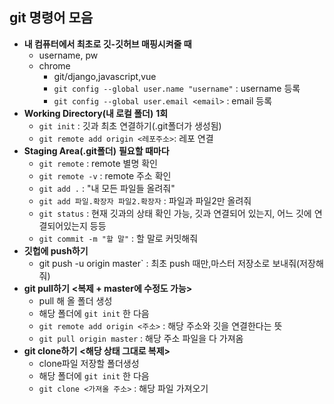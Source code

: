 ## git 명령어 모음

* **내 컴퓨터에서 최초로 깃-깃허브 매핑시켜줄 때**
  * username, pw
  * chrome
    * git/django,javascript,vue
    * `git config --global user.name "username"` : username 등록
    * `git config --global user.email <email>` : email 등록
* **Working Directory(내 로컬 폴더)**  **1회**
  * `git init` : 깃과 최초 연결하기(.git폴더가 생성됨)
  * `git remote add origin <레포주소>`: 레포 연결
* **Staging Area(.git폴더)** **필요할 때마다**
  * `git remote` : remote 별명 확인
  * `git remote -v` : remote 주소 확인
  * `git add .` : "내 모든 파일들 올려줘" 
  * `git add 파일.확장자 파일2.확장자` : 파일과 파일2만 올려줘
  * `git status` : 현재 깃과의 상태 확인 가능, 깃과 연결되어 있는지, 어느 깃에 연결되어있는지 등등 
  * `git commit -m "할 말"` : 할 말로 커밋해줘
* **깃헙에 push하기**
  * git push -u origin master` : 최초 push 때만,마스터 저장소로 보내줘(저장해줘)
* **git pull하기** **<복제 + master에 수정도 가능>**
  * pull 해 올 폴더 생성
  * 해당 폴더에 `git init` 한 다음
  * `git remote add origin <주소>`  : 해당 주소와 깃을 연결한다는 뜻
  * `git pull origin master` : 해당 주소 파일을 다 가져옴
* **git clone하기** **<해당 상태 그대로 복제>**
  * clone파일 저장할 폴더생성
  * 해당 폴더에 `git init`  한 다음
  * `git clone <가져올 주소>` : 해당 파일 가져오기 